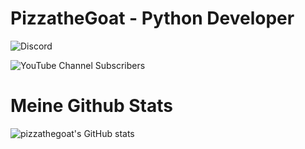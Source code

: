 # PizzatheGoat - Python Developer
![Discord](https://img.shields.io/discord/1119555688339873852?style=for-the-badge&logo=Discord&logoColor=white&label=Discord)

![YouTube Channel Subscribers](https://img.shields.io/youtube/channel/subscribers/UCs2KIIMtCf3bIKQtrxhGWIA?style=for-the-badge&logo=Youtube&label=Youtube&labelColor=%23F00004&color=%230014F0)



# Meine Github Stats
![pizzathegoat's GitHub stats](https://github-readme-stats.vercel.app/api?username=pizzathegoat&show_icons=true&theme=transparent)
